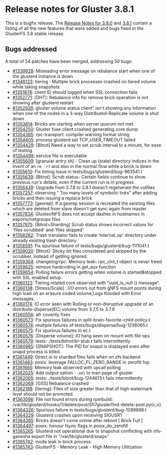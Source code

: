 # Release notes for Gluster 3.8.1

This is a bugfix release. The [Release Notes for 3.8.0](3.8.0.md) and
[3.8.1](3.8.1.md) contain a listing of all the new features that were added and
bugs fixed in the GlusterFS 3.8 stable release.

## Bugs addressed

A total of 54 patches have been merged, addressing 50 bugs:

- [#1339928](https://bugzilla.redhat.com/1339928): Misleading error message on rebalance start when one of the glusterd instance is down
- [#1346133](https://bugzilla.redhat.com/1346133): tiering : Multiple brick processes crashed on tiered volume while taking snapshots
- [#1351878](https://bugzilla.redhat.com/1351878): client ID should logged when SSL connection fails
- [#1352771](https://bugzilla.redhat.com/1352771): [DHT]: Rebalance info for remove brick  operation is  not showing after glusterd restart
- [#1352926](https://bugzilla.redhat.com/1352926): gluster volume status <volume> client" isn't showing any information when one of the nodes in a 3-way Distributed-Replicate volume is shut down
- [#1353814](https://bugzilla.redhat.com/1353814): Bricks are starting when server quorum not met.
- [#1354250](https://bugzilla.redhat.com/1354250): Gluster fuse client crashed generating core dump
- [#1354395](https://bugzilla.redhat.com/1354395): rpc-transport: compiler warning format string
- [#1354405](https://bugzilla.redhat.com/1354405): process glusterd set TCP_USER_TIMEOUT failed
- [#1354429](https://bugzilla.redhat.com/1354429): [Bitrot] Need a way to set scrub interval to a minute, for ease of testing
- [#1354499](https://bugzilla.redhat.com/1354499): service file is executable
- [#1355609](https://bugzilla.redhat.com/1355609): [granular entry sh] - Clean up (stale) directory indices in the event of an `rm -rf` and also in the normal flow while a brick is down
- [#1355610](https://bugzilla.redhat.com/1355610): Fix timing issue in tests/bugs/glusterd/bug-963541.t
- [#1355639](https://bugzilla.redhat.com/1355639): [Bitrot]: Scrub status- Certain fields continue to show previous run's details, even if the current run is in progress
- [#1356439](https://bugzilla.redhat.com/1356439): Upgrade from 3.7.8 to 3.8.1 doesn't regenerate the volfiles
- [#1357257](https://bugzilla.redhat.com/1357257): observing " Too many levels of symbolic links" after adding bricks and then issuing a replace brick
- [#1357773](https://bugzilla.redhat.com/1357773): [georep]: If a georep session is recreated the existing files which are deleted from slave doesn't get sync again from master
- [#1357834](https://bugzilla.redhat.com/1357834): Gluster/NFS does not accept dashes in hostnames in exports/netgroups files
- [#1357975](https://bugzilla.redhat.com/1357975): [Bitrot+Sharding] Scrub status shows incorrect values for 'files scrubbed' and 'files skipped'
- [#1358262](https://bugzilla.redhat.com/1358262): Trash translator fails to create 'internal_op' directory under already existing trash directory
- [#1358591](https://bugzilla.redhat.com/1358591): Fix spurious failure of tests/bugs/glusterd/bug-1111041.t
- [#1359020](https://bugzilla.redhat.com/1359020): [Bitrot]: Sticky bit files considered and skipped by the scrubber, instead of getting ignored.
- [#1359364](https://bugzilla.redhat.com/1359364): changelog/rpc: Memory leak- rpc_clnt_t object is never freed
- [#1359625](https://bugzilla.redhat.com/1359625): remove hardcoding in get_aux function
- [#1359654](https://bugzilla.redhat.com/1359654): Polling failure errors getting when volume is started&stopped with SSL enabled setup.
- [#1360122](https://bugzilla.redhat.com/1360122): Tiering related core observed with "uuid_is_null () message".
- [#1360138](https://bugzilla.redhat.com/1360138): [Stress/Scale] : I/O errors out from gNFS mount points during high load on an erasure coded volume,Logs flooded with Error messages.
- [#1360174](https://bugzilla.redhat.com/1360174): IO error seen with Rolling or non-disruptive upgrade of an distribute-disperse(EC) volume from 3.7.5 to 3.7.9
- [#1360556](https://bugzilla.redhat.com/1360556): afr coverity fixes
- [#1360573](https://bugzilla.redhat.com/1360573): Fix spurious failures in split-brain-favorite-child-policy.t
- [#1360574](https://bugzilla.redhat.com/1360574): multiple failures of tests/bugs/disperse/bug-1236065.t
- [#1360575](https://bugzilla.redhat.com/1360575): Fix spurious failures in ec.t
- [#1360576](https://bugzilla.redhat.com/1360576): [Disperse volume]: IO hang seen on mount with file ops
- [#1360579](https://bugzilla.redhat.com/1360579): tests: ./tests/bitrot/br-stub.t fails intermittently
- [#1360985](https://bugzilla.redhat.com/1360985): [SNAPSHOT]: The PID for snapd is displayed even after snapd process is killed.
- [#1361449](https://bugzilla.redhat.com/1361449): Direct io to sharded files fails when on zfs backend
- [#1361483](https://bugzilla.redhat.com/1361483): posix: leverage FALLOC_FL_ZERO_RANGE in zerofill fop
- [#1361665](https://bugzilla.redhat.com/1361665): Memory leak observed with upcall polling
- [#1362025](https://bugzilla.redhat.com/1362025): Add output option `--xml` to man page of gluster
- [#1362065](https://bugzilla.redhat.com/1362065): tests: ./tests/bitrot/bug-1244613.t fails intermittently
- [#1362069](https://bugzilla.redhat.com/1362069): [GSS] Rebalance crashed
- [#1362198](https://bugzilla.redhat.com/1362198): [tiering]: Files of size greater than that of high watermark level should not be promoted
- [#1363598](https://bugzilla.redhat.com/1363598): File not found errors during rpmbuild: /var/lib/glusterd/hooks/1/delete/post/S57glusterfind-delete-post.py{c,o}
- [#1364326](https://bugzilla.redhat.com/1364326): Spurious failure in tests/bugs/glusterd/bug-1089668.t
- [#1364329](https://bugzilla.redhat.com/1364329): Glusterd crashes upon receiving SIGUSR1
- [#1364365](https://bugzilla.redhat.com/1364365): Bricks doesn't come online after reboot [ Brick Full ]
- [#1364497](https://bugzilla.redhat.com/1364497): posix: honour fsync flags in posix_do_zerofill
- [#1365265](https://bugzilla.redhat.com/1365265): Glusterd not operational due to snapshot conflicting with nfs-ganesha export file in "/var/lib/glusterd/snaps"
- [#1365742](https://bugzilla.redhat.com/1365742): inode leak in brick process
- [#1365743](https://bugzilla.redhat.com/1365743): GlusterFS - Memory Leak - High Memory Utilization
